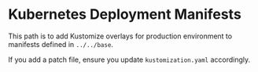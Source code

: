 # Kubernetes Deployment Manifests

This path is to add Kustomize overlays for production environment to manifests defined in `../../base`.

If you add a patch file, ensure you update `kustomization.yaml` accordingly.
